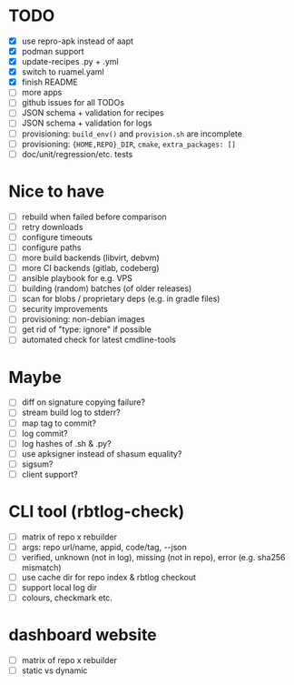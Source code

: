 # TODO

- [x] use repro-apk instead of aapt
- [x] podman support
- [x] update-recipes .py + .yml
- [x] switch to ruamel.yaml
- [x] finish README
- [ ] more apps
- [ ] github issues for all TODOs
- [ ] JSON schema + validation for recipes
- [ ] JSON schema + validation for logs
- [ ] provisioning: `build_env()` and `provision.sh` are incomplete
- [ ] provisioning: `{HOME,REPO}_DIR`, `cmake`, `extra_packages: []`
- [ ] doc/unit/regression/etc. tests

# Nice to have

- [ ] rebuild when failed before comparison
- [ ] retry downloads
- [ ] configure timeouts
- [ ] configure paths
- [ ] more build backends (libvirt, debvm)
- [ ] more CI backends (gitlab, codeberg)
- [ ] ansible playbook for e.g. VPS
- [ ] building (random) batches (of older releases)
- [ ] scan for blobs / proprietary deps (e.g. in gradle files)
- [ ] security improvements
- [ ] provisioning: non-debian images
- [ ] get rid of "type: ignore" if possible
- [ ] automated check for latest cmdline-tools

# Maybe

- [ ] diff on signature copying failure?
- [ ] stream build log to stderr?
- [ ] map tag to commit?
- [ ] log commit?
- [ ] log hashes of .sh & .py?
- [ ] use apksigner instead of shasum equality?
- [ ] sigsum?
- [ ] client support?

# CLI tool (rbtlog-check)

- [ ] matrix of repo x rebuilder
- [ ] args: repo url/name, appid, code/tag, --json
- [ ] verified, unknown (not in log), missing (not in repo), error (e.g. sha256 mismatch)
- [ ] use cache dir for repo index & rbtlog checkout
- [ ] support local log dir
- [ ] colours, checkmark etc.

# dashboard website

- [ ] matrix of repo x rebuilder
- [ ] static vs dynamic
